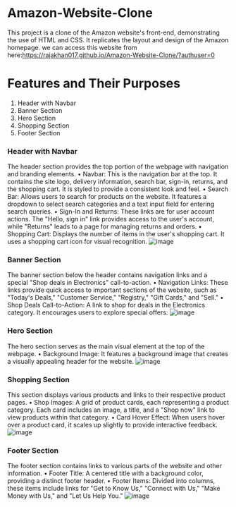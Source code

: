 # Amazon-Website-Clone
This project is a clone of the Amazon website's front-end, demonstrating the use of HTML and CSS. It replicates the layout and design of the Amazon homepage.
we can access this website from here:https://rajakhan017.github.io/Amazon-Website-Clone/?authuser=0
# Features and Their Purposes
1. Header with Navbar
2. Banner Section
3. Hero Section
4. Shopping Section
5. Footer Section
### Header with Navbar
The header section provides the top portion of the webpage with navigation and branding elements.
• Navbar: This is the navigation bar at the top. It contains the site logo, delivery information, search bar, sign-in, returns, and the shopping cart. 
It is styled to provide a consistent look and feel.
• Search Bar: Allows users to search for products on the website. It features a dropdown to select search categories and a text input field for entering search queries.
• Sign-In and Returns: These links are for user account actions. The "Hello, sign in" link provides access to the user's account, while "Returns" leads to a page for managing returns and orders.
• Shopping Cart: Displays the number of items in the user's shopping cart. It uses a shopping cart icon for visual recognition.
![image](https://github.com/rajakhan017/Amazon-Website-Clone/assets/135150598/57c2d6bc-a889-4201-bcdb-f73629e14809)
### Banner Section
The banner section below the header contains navigation links and a special "Shop deals in Electronics" call-to-action.
• Navigation Links: These links provide quick access to important sections of the website, such as "Today's Deals," "Customer Service," "Registry," "Gift Cards," and "Sell."
• Shop Deals Call-to-Action: A link to shop for deals in the Electronics category. It encourages users to explore special offers.
![image](https://github.com/rajakhan017/Amazon-Website-Clone/assets/135150598/781abf6b-78d6-49a4-a32a-5740381900cb)
### Hero Section
The hero section serves as the main visual element at the top of the webpage.
• Background Image: It features a background image that creates a visually appealing header for the website.
![image](https://github.com/rajakhan017/Amazon-Website-Clone/assets/135150598/0ec56cf3-6f55-4294-8af6-d94d147a04d0)
### Shopping Section
This section displays various products and links to their respective product pages.
• Shop Images: A grid of product cards, each representing a product category. Each card includes an image, a title, and a "Shop now" link to view products within that category.
• Card Hover Effect: When users hover over a product card, it scales up slightly to provide interactive feedback.
![image](https://github.com/rajakhan017/Amazon-Website-Clone/assets/135150598/871f1564-fc79-47e3-b187-d14965e79738)
### Footer Section
The footer section contains links to various parts of the website and other information.
• Footer Title: A centered title with a background color, providing a distinct footer header.
• Footer Items: Divided into columns, these items include links for "Get to Know Us," "Connect with Us," "Make Money with Us," and "Let Us Help You."
![image](https://github.com/rajakhan017/Amazon-Website-Clone/assets/135150598/67d4dfce-4087-4ce8-a83b-5b475a3b0821)




